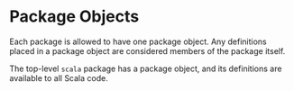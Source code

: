 # Package Objects

Each package is allowed to have one package object.
Any definitions placed in a package object are considered members of the package itself.

The top-level `scala` package has a package object, and its definitions are available to all Scala code.
